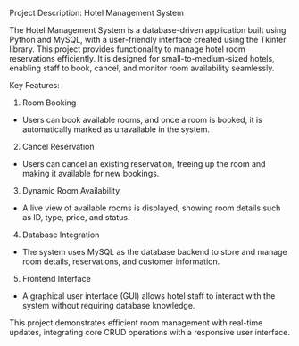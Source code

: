 Project Description: Hotel Management System

The Hotel Management System is a database-driven application built using Python and MySQL, with a user-friendly
interface created using the Tkinter library. This project provides functionality to manage hotel room reservations
efficiently. It is designed for small-to-medium-sized hotels, enabling staff to book, cancel, and monitor room
availability seamlessly.

Key Features:
1. Room Booking
- Users can book available rooms, and once a room is booked, it is automatically marked as unavailable in the
system.

2. Cancel Reservation
- Users can cancel an existing reservation, freeing up the room and making it available for new bookings.

3. Dynamic Room Availability
- A live view of available rooms is displayed, showing room details such as ID, type, price, and status.

4. Database Integration
- The system uses MySQL as the database backend to store and manage room details, reservations, and customer
information.

5. Frontend Interface
- A graphical user interface (GUI) allows hotel staff to interact with the system without requiring database
knowledge.

This project demonstrates efficient room management with real-time updates, integrating core CRUD operations
with a responsive user interface.
